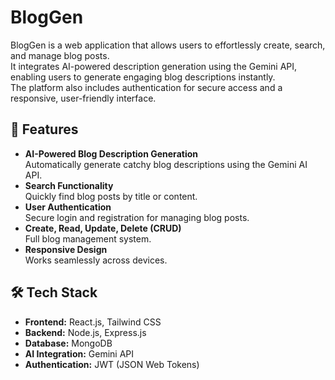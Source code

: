 # BlogGen

BlogGen is a web application that allows users to effortlessly create, search, and manage blog posts.  
It integrates AI-powered description generation using the Gemini API, enabling users to generate engaging blog descriptions instantly.  
The platform also includes authentication for secure access and a responsive, user-friendly interface.

## 🚀 Features

- **AI-Powered Blog Description Generation**  
  Automatically generate catchy blog descriptions using the Gemini AI API.
- **Search Functionality**  
  Quickly find blog posts by title or content.
- **User Authentication**  
  Secure login and registration for managing blog posts.
- **Create, Read, Update, Delete (CRUD)**  
  Full blog management system.
- **Responsive Design**  
  Works seamlessly across devices.

## 🛠 Tech Stack

- **Frontend:** React.js, Tailwind CSS
- **Backend:** Node.js, Express.js
- **Database:** MongoDB
- **AI Integration:** Gemini API
- **Authentication:** JWT (JSON Web Tokens)


